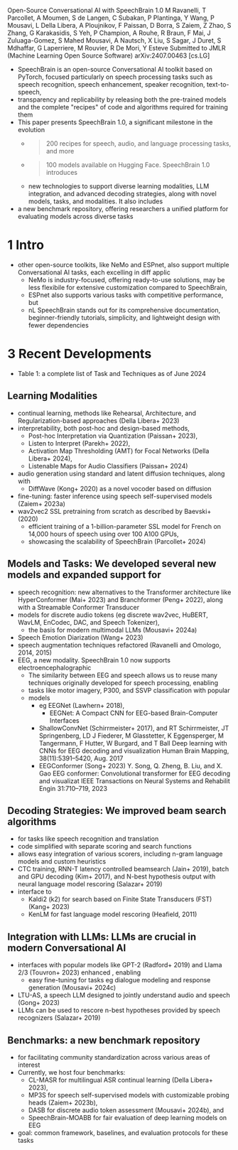 Open-Source Conversational AI with SpeechBrain 1.0
M Ravanelli, T Parcollet, A Moumen, S de Langen, C Subakan, P Plantinga,
  Y Wang, P Mousavi, L Della Libera, A Ploujnikov, F Paissan, D Borra, S Zaiem,
  Z Zhao, S Zhang, G Karakasidis, S Yeh, P Champion, A Rouhe, R Braun, F Mai,
  J Zuluaga-Gomez, S Mahed Mousavi, A Nautsch, X Liu, S Sagar, J Duret,
  S Mdhaffar, G Laperriere, M Rouvier, R De Mori, Y Esteve
Submitted to JMLR (Machine Learning Open Source Software) arXiv:2407.00463 [cs.LG]

* SpeechBrain is an open-source Conversational AI toolkit based on PyTorch,
  focused particularly on speech processing tasks such as
  speech recognition, speech enhancement, speaker recognition, text-to-speech,
* transparency and replicability by releasing both the pre-trained models and
  the complete "recipes" of code and algorithms required for training them
* This paper presents SpeechBrain 1.0, a significant milestone in the evolution
  * > 200 recipes for speech, audio, and language processing tasks, and more
  * > 100 models available on Hugging Face. SpeechBrain 1.0 introduces
  * new technologies to support diverse learning modalities, LLM integration,
    and advanced decoding strategies, along with novel models, tasks, and
    modalities. It also includes
* a new benchmark repository, offering researchers a unified platform for
  evaluating models across diverse tasks

# 1 Intro

* other open-source toolkits, like NeMo and ESPnet,
  also support multiple Conversational AI tasks, each excelling in diff applic
  * NeMo is industry-focused, offering ready-to-use solutions, 
    may be less flexibile for extensive customization compared to SpeechBrain,
  * ESPnet also supports various tasks with competitive performance, but
  * nL SpeechBrain stands out for its comprehensive documentation,
    beginner-friendly tutorials, simplicity, and
    lightweight design with fewer dependencies

# 3 Recent Developments

* Table 1: a complete list of Task and Techniques as of June 2024

## Learning Modalities

* continual learning, methods like Rehearsal, Architecture, and
  Regularization-based approaches (Della Libera+ 2023)
* interpretability, both post-hoc and design-based methods,
  * Post-hoc Interpretation via Quantization (Paissan+ 2023),
  * Listen to Interpret (Parekh+ 2022),
  * Activation Map Thresholding (AMT) for Focal Networks (Della Libera+ 2024),
  * Listenable Maps for Audio Classifiers (Paissan+ 2024)
* audio generation using standard and latent diffusion techniques, along with
  * DiffWave (Kong+ 2020) as a novel vocoder based on diffusion
* fine-tuning: faster inference using speech self-supervised models
  (Zaiem+ 2023a)
* wav2vec2 SSL pretraining from scratch as described by Baevski+ (2020)
  * efficient training of a 1-billion-parameter SSL model for French
    on 14,000 hours of speech using over 100 A100 GPUs,
  * showcasing the scalability of SpeechBrain (Parcollet+ 2024)

## Models and Tasks: We developed several new models and expanded support for

* speech recognition: new alternatives to the Transformer architecture like
  HyperConformer (Mai+ 2023) and Branchformer (Peng+ 2022), along with a
  Streamable Conformer Transducer
* models for discrete audio tokens
  (eg discrete wav2vec, HuBERT, WavLM, EnCodec, DAC, and Speech Tokenizer),
  * the basis for modern multimodal LLMs (Mousavi+ 2024a)
* Speech Emotion Diarization (Wang+ 2023)
* speech augmentation techniques refactored
  (Ravanelli and Omologo, 2014, 2015)
* EEG, a new modality. SpeechBrain 1.0 now supports electroencephalographic
  * The similarity between EEG and speech allows us to reuse many techniques
    originally developed for speech processing, enabling
  * tasks like motor imagery, P300, and SSVP classification with popular
  * models
    * eg EEGNet (Lawhern+ 2018),
      * EEGNet: A Compact CNN for EEG-based Brain-Computer Interfaces
    * ShallowConvNet (Schirrmeister+ 2017), and
      RT Schirrmeister, JT Springenberg, LD J Fiederer, M Glasstetter,
        K Eggensperger, M Tangermann, F Hutter, W Burgard, and T Ball
      Deep learning with CNNs for EEG decoding and visualization
      Human Brain Mapping, 38(11):5391–5420, Aug. 2017
    * EEGConformer (Song+ 2023)
      Y. Song, Q. Zheng, B. Liu, and X. Gao
      EEG conformer: Convolutional transformer for EEG decoding and visualizat
      IEEE Transactions on Neural Systems and Rehabilit Engin 31:710–719, 2023

## Decoding Strategies: We improved beam search algorithms

* for tasks like speech recognition and translation
* code simplified with separate scoring and search functions
* allows easy integration of various scorers, including n-gram language models
  and custom heuristics
* CTC training, RNN-T latency controlled beamsearch (Jain+ 2019), batch and GPU
  decoding (Kim+ 2017), and N-best hypothesis output with neural language model
  rescoring (Salazar+ 2019)
* interface to
  * Kaldi2 (k2) for search based on Finite State Transducers (FST) (Kang+ 2023)
  * KenLM for fast language model rescoring (Heafield, 2011)

## Integration with LLMs: LLMs are crucial in modern Conversational AI

* interfaces with popular models like GPT-2 (Radford+ 2019) and Llama 2/3
  (Touvron+ 2023) enhanced , enabling
  * easy fine-tuning for tasks eg dialogue modeling and response generation
    (Mousavi+ 2024c)
* LTU-AS, a speech LLM designed to jointly understand audio and speech
  (Gong+ 2023)
* LLMs can be used to rescore n-best hypotheses provided by speech recognizers
  (Salazar+ 2019)

## Benchmarks: a new benchmark repository

* for facilitating community standardization across various areas of interest
* Currently, we host four benchmarks:
  * CL-MASR for multilingual ASR continual learning (Della Libera+ 2023),
  * MP3S for speech self-supervised models with customizable probing heads
    (Zaiem+ 2023b),
  * DASB for discrete audio token assessment (Mousavi+ 2024b), and
  * SpeechBrain-MOABB for fair evaluation of deep learning models on EEG
* goal: common framework, baselines, and evaluation protocols for these tasks
